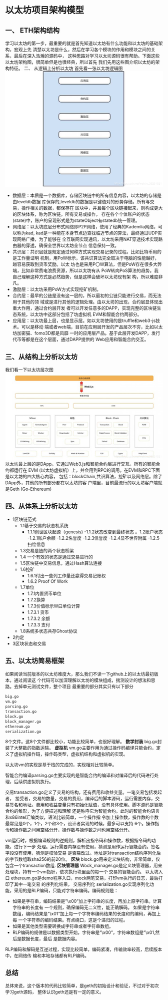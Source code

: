 ﻿---
sort: 22
---
# 以太坊项目架构模型
## 一、	ETH架构结构
学习以太坊的第一步，最重要的就是首先知道以太坊有什么功能和以太坊的基础架构，宏观上先 清楚以太坊是什么，然后在学习各个模块的作用和模块之间的关系，最后在深入浩瀚的源码中， 这种思路对学习以太坊源码很有帮助。下面这些以太坊架构图，很简单但是也很经典，所以首先 我们先用这些图介绍以太坊的架构特征。
二、	从逻辑上分析以太坊
首先看一张以太坊逻辑图
![在这里插入图片描述](https://raw.githubusercontent.com/Allen-ZhangM/Allen-ZhangM.github.io/master/img/posts/%E4%BB%A5%E5%A4%AA%E5%9D%8A%E7%BB%93%E6%9E%84.png)
- 数据层：本质是一个数据库，存储区块链中的所有信息内容，以太坊的存储是由leveldb数据 库保存的,leveldb的数据是以键值对的形势存储。所有与交易，操作相关的数据，都保存在 区块中，并且每个区块链接起来，则构成更大的区块体系，称为区块链。所有交易或操作， 存在各个个体账户的状态(state)中，账户的呈现形式是为stateObject有statedb统一管理。
- 网络层：以太坊底层分布式网络即P2P网络，使用了经典的Kademlia网络，可以称为kad, kad是一种能在本身节点边查找临近节点的算法，最终通过UDP实现网络广播，为了能够在 全互联网实现通讯，以太坊采用NAT穿透技术实现路由器的穿透，确保全世界以太坊全节点 信息保持一致。
- 共识层：共识层就是规定通过何种方式实现交易记录的过程。比如比特币用的是工作量证明 机制，用PoW标示，该共识算法完全取决于电脑的性能越好，越容易获取到货币奖励。以太 坊也是采用P〇W算法，但是PoW存在很多大弊端，比如非常费电浪费资源，所以以太坊有从 PoW转向PoS算法的趋势。我自己理解这种方式是必然趋势，但是这样会破坏以太坊现有架 构，所以难度非凡。
- 激励层：以太坊采用PoW方式实现挖矿机制。
- 合约层：最早的公链是没有这一层的，所以最初的公链只能进行交易，而无法用于其他的领 域或是进行其他的逻辑处理。由以太坊的出现，合约层显体现出重大作用，通过合约层开发 者可以开发任意多的DAPP，实现完整的区块链生态系统，以太坊中这部分包括了坊虚拟机 EVM和智能合约两部分。
- 应用层：以太坊最上层，也是显示层。如以太坊使用的是truffle和web3-js技术。可以是移动 端或者web端，目前在应用层开发的产品层次不穷，比如以太坊加密猫、fomo3D都是风靡 一时的应用层产品。基于此层开发DAPP，发行代币等都是在这个层面，通过DAPP提供的 Web应用和智能合约交互。
## 三、从结构上分析以太坊
我们看一下以太坊层次图
![在这里插入图片描述](https://raw.githubusercontent.com/Allen-ZhangM/Allen-ZhangM.github.io/master/img/posts/%E4%BB%A5%E5%A4%AA%E5%9D%8A%E5%B1%82%E6%AC%A1.png)
以太坊最上层的是DApp。它通过Web3.js和智能合约层进行交互。所有的智能合约都运行在 EVM (以太坊虚拟机）上，并会用到RPC的调用。在EVM和RPC下面是以太坊的四大核心内容， 包括：blockChain,共识算法，挖矿以及网络层。除了DApp外，其他的所有部分都在以太坊的客 户端里，目前最流行的以太坊客户端就是Geth (Go-Ethereum)
## 四、从体系上分析以太坊
-  1区块链范式
	- 1.1基于交易的状态机系统
		- 1.1.1创世区块起源（genesis)
		-1.1.2状态改变到最终状态 。1.2账户状态
		-1.2.1账户余额
		-1.2.2名誉度
		-1.2.3信誉度
		-1.2.4显不世界附属
		-1.2.5扫绘信息
	- 1.3交易是链的两个状态桥梁 
	- 1.4 一个有效的状态是通过交易进行的 
	- 1.5区块链中交易信息，通过Hash算法连接 
	- 1.6挖矿
		- 1.6.1付出一些列工作量还蠃得交易记账权
		- 1.6.2 Proof Of Work
	- 1.7单位
		- 1.7.1内置货币单位
		- 1.7.2换算
		- 1.7.3价值标示W曰单位计算
		- 1.7.3.1 货币
		- 1.7.3.2 余额
		- 1.7.3.3 支付
	- 1.8系统多状态共存Ghost协议
- 2约定
- 3区块状态和交易
## 五、以太坊简易框架 
如果阅读当前版本的以太坊难度大，那么我们不读一下github上的以太坊最初版本，通过阅读这 个代码可以加深理解以太坊的模块组成，揣测设计的想法和思路。去掉单元测试文件，整个项目 最重要的部分其实只有以下部分

    big.go
    vm.go
    parsing.go
    transaction.go
    block.go
    block_manager.go
    ethereum.go
    serialization.go

8个文件。这8个文件都比较小，功能比较简单，也很好理解。
**数学封装**
big.go封装了大整数的指数运输。
**虚拟机**
vm.go主要作用为通过操作码编译只能合约，定义了虚拟机操作码，操作码类型，虚拟机结构和虚拟机的实现。

以太坊vm的实现是基于栈的完成的，实现相对比较简单。

智能合约编译parsing.go主要实现的是智能合约的编译和对编译后的代码进行处理，后续供虚拟机执行。

交易transaction.go定义了交易的结构，还有费用和收益变量。一笔交易包括发起者， 接受者，交易的数量，交易的费用，编译后的脚本源码，运行需要内存，交易签名和地址。费用和收益变量只有初始化赋值，没有具体使用。脚本源码是智能合约的雏形，为了方便描述和理解 还是称呼它为智能合约。此时的智能合约语言和x86intel汇编类似，语法比较简单，一个操作指 令加上操作数，操作数的个数最常见是0个，1个，2个和3个，设计者实现的时候，最多可以支持 6个。操作指令和操作数之间用空格分开，操作数与操作数之间也用空格分开。

vm运行时，根据编译规则的逆规则，解析出指令码和操作数，根据指令码的功能，进行下一步 处理。运行需要内存没有使用，猜测是用作运行智能合约。签名字段没有使用，猜测是校验交易 是否篡改过。地址是对transaction结构序列化后的字节数组取sha256的前20位。
**区块**
block.go用来定义块结构，非常简单，仅包含一个transaction数组.
**区块管理器**
Wock_manager.go是定义块管理器，用来处理块，持有一个vm指针，依次执行块里面的每一个 交易的智能合约。
以太坊入口 ethereum.go是demo程序入口，mock两笔交易，打印vm执行的日志，最后打印了其中一笔交易 的序列化结果。
交易序列化
serialization.go实现序列化功能，采用的是RLP编码，只能对字符串编码。编码规则是：
- 如果是字符串，编码结果是”\x00”加上字符串的长度，再加上原字符串。计算字符串的长度有 一个规则，确保编码无二义性，能正确解码。
如果是字符串数组，编码结果是”\x01”加上每一个字符串编码结果的长度和的编码，再加上每 一个字符串的编码结果。有点绕口，这是个递归的过程。
- 如果是其他类型需要转换成字符串或者字符串数组。
- RLP编码的规律是以数据类型开始，字符串是”\x00”，字符串数组是”\x01,然后是数据长度，最后 是数据内容。

RLP编码和解码是互逆过程，实现比较简单，编码紧凑，传输效率较高，后续版本中，在网络传 输和本地存储都有RLP编码。
## 总结
总体来说，这个版本的代码比较简单，是geth的初始设计和验证，不过对于初次学习geth源码， 整体认识geth还是有一定的意义。
